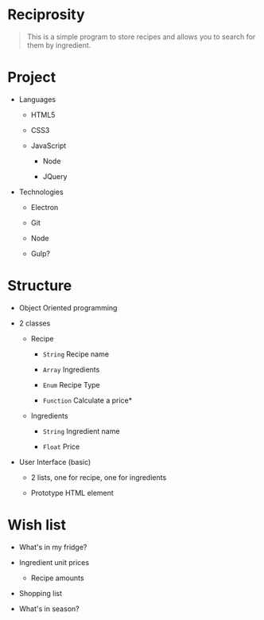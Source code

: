 
# Reciprosity

> This is a simple program to store recipes and allows you to search for them by ingredient.



# Project



* Languages

  * HTML5

  * CSS3

  * JavaScript

    * Node

    * JQuery

* Technologies

  * Electron

  * Git

  * Node

  * Gulp?



# Structure



* Object Oriented programming

* 2 classes

  * Recipe

    * `String` Recipe name

    * `Array` Ingredients

    * `Enum` Recipe Type

    * `Function` Calculate a price*

  * Ingredients

    * `String` Ingredient name

    * `Float` Price

* User Interface (basic)

  * 2 lists, one for recipe, one for ingredients

  * Prototype HTML element



# Wish list



* What's in my fridge?

* Ingredient unit prices

  * Recipe amounts

* Shopping list

* What's in season?


